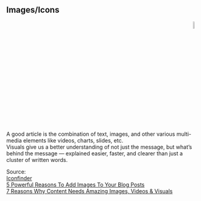 ## Images/Icons

<div align="right"> 
<img width="7%" height="7%" src="https://github.com/ikostan/ParaBankSeleniumAutomation/blob/master/images/iconfinder_Visuals_571.png" hspace="10">
</div>

A good article is the combination of text, images, and other various multi-media elements like videos, charts, slides, etc.<br/>
Visuals give us a better understanding of not just the message, but what’s behind the message — explained easier, faster, and clearer than just a cluster of written words.

Source:<br/>
[Iconfinder](https://www.iconfinder.com)<br/>
[5 Powerful Reasons To Add Images To Your Blog Posts](https://www.shoutmeloud.com/4-ways-how-images-enhance-your-blog.html)<br/>
[7 Reasons Why Content Needs Amazing Images, Videos & Visuals](https://www.searchenginejournal.com/why-content-needs-amazing-images-videos-visuals/268911/#close)<br/>

